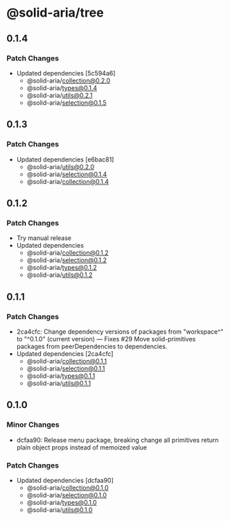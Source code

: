 # @solid-aria/tree

## 0.1.4

### Patch Changes

- Updated dependencies [5c594a6]
  - @solid-aria/collection@0.2.0
  - @solid-aria/types@0.1.4
  - @solid-aria/utils@0.2.1
  - @solid-aria/selection@0.1.5

## 0.1.3

### Patch Changes

- Updated dependencies [e6bac81]
  - @solid-aria/utils@0.2.0
  - @solid-aria/selection@0.1.4
  - @solid-aria/collection@0.1.4

## 0.1.2

### Patch Changes

- Try manual release
- Updated dependencies
  - @solid-aria/collection@0.1.2
  - @solid-aria/selection@0.1.2
  - @solid-aria/types@0.1.2
  - @solid-aria/utils@0.1.2

## 0.1.1

### Patch Changes

- 2ca4cfc: Change dependency versions of packages from "workspace^" to "^0.1.0" (current version) — Fixes #29
  Move solid-primitives packages from peerDependencies to dependencies.
- Updated dependencies [2ca4cfc]
  - @solid-aria/collection@0.1.1
  - @solid-aria/selection@0.1.1
  - @solid-aria/types@0.1.1
  - @solid-aria/utils@0.1.1

## 0.1.0

### Minor Changes

- dcfaa90: Release menu package, breaking change all primitives return plain object props instead of memoized value

### Patch Changes

- Updated dependencies [dcfaa90]
  - @solid-aria/collection@0.1.0
  - @solid-aria/selection@0.1.0
  - @solid-aria/types@0.1.0
  - @solid-aria/utils@0.1.0
